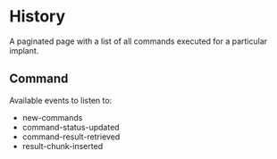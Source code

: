 # History

A paginated page with a list of all commands executed for a particular implant.

## Command

Available events to listen to:

- new-commands
- command-status-updated
- command-result-retrieved
- result-chunk-inserted
